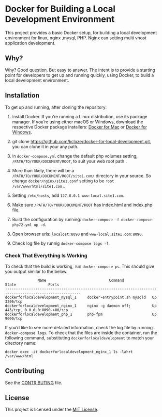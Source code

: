 # Docker for Building a Local Development Environment

This project provides a basic Docker setup, for building a local development environment for linux, nginx ,mysql, PHP.
Nginx  can setting multi vhost application development.

## Why?

Why?
Good question.
But easy to answer.
The intent is to provide a starting point for developers to get up and running quickly, using Docker, to build a local development environment.


## Installation

To get up and running, after cloning the repository:

1. Install Docker. If you’re running a Linux distribution, use its package manager. If you’re using either macOS or Windows, download the respective Docker package installers: [Docker for Mac](https://docs.docker.com/docker-for-mac/) or [Docker for Windows](https://docs.docker.com/docker-for-windows/).

2. git clone https://github.com/kcloze/docker-for-local-development.git, you can clone it in your any path.

3. In `docker-compose.yml` change the default php volumes  setting, `/PATH/TO/YOUR/DOCUMENT/ROOT`, to suit your web root path . 

4. More than likely, there will be a `/PATH/TO/YOUR/DOCUMENT/ROOT/site1.com/` directory in your source. So change  `docker/nginx/site1.conf` setting to be `root /var/www/html/site1.com;`.

5. Setting  `/etc/hosts`, add `127.0.0.1 www-local.site1.com`.

5. Make sure `/PATH/TO/YOUR/DOCUMENT/ROOT` has index.html and index.php file.

6. Build the configuration by running: `docker-compose -f docker-compose-php72.yml up -d`.

7. Open browser urls: `localost:8090` and `www-local.site1.com:8090`.

8. Check log file by runnig `docker-compose logs -f`.


### Check That Everything Is Working

To check that the build is working, run `docker-compose ps`.
This should give you output similar to the below.

```console
               Name                             Command             State               Ports
---------------------------------------------------------------------------------------------------------
dockerforlocaldevelopment_mysql_1     docker-entrypoint.sh mysqld   Up      3306/tcp
dockerforlocaldevelopment_nginx_1     nginx -g daemon off;          Up      443/tcp, 0.0.0.0:8090->80/tcp
dockerforlocaldevelopment_php_1       php-fpm                       Up      9000/tcp
```

If you’d like to see more detailed information, check the log file by running `docker-compose logs`.
To check that the files are inside the container, run the following command, substituting `dockerforlocaldevelopment` to match your directory name:

```console
docker exec -it dockerforlocaldevelopment_nginx_1 ls -lahrt /var/www/html
```

## Contributing

See the [CONTRIBUTING](CONTRIBUTING.md) file.

## License

This project is licensed under the [MIT License](/LICENSE).
